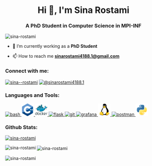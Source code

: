 <h1 align="center">Hi 👋, I'm Sina Rostami</h1>
<h3 align="center">A PhD Student in Computer Science in MPI-INF</h3>

<p align="left"> <img src="https://komarev.com/ghpvc/?username=sina-rostami&label=Profile%20views&color=0e75b6&style=flat" alt="sina-rostami" /> </p>

- 🔭 I’m currently working as a **PhD Student**

- 📫 How to reach me **sinarostami4188.1@gmail.com**

<h3 align="left">Connect with me:</h3>
<p align="left">
<a href="https://linkedin.com/in/sina--rostami" target="blank"><img align="center" src="https://raw.githubusercontent.com/rahuldkjain/github-profile-readme-generator/master/src/images/icons/Social/linked-in-alt.svg" alt="sina--rostami" height="30" width="40" /></a>
<a href="https://medium.com/@sinarostami4188.1" target="blank"><img align="center" src="https://raw.githubusercontent.com/rahuldkjain/github-profile-readme-generator/master/src/images/icons/Social/medium.svg" alt="@sinarostami4188.1" height="30" width="40" /></a>
</p>

<h3 align="left">Languages and Tools:</h3>
<p align="left"> <a href="https://www.gnu.org/software/bash/" target="_blank" rel="noreferrer"> <img src="https://www.vectorlogo.zone/logos/gnu_bash/gnu_bash-icon.svg" alt="bash" width="40" height="40"/> </a> <a href="https://www.w3schools.com/cpp/" target="_blank" rel="noreferrer"> <img src="https://raw.githubusercontent.com/devicons/devicon/master/icons/cplusplus/cplusplus-original.svg" alt="cplusplus" width="40" height="40"/> </a> <a href="https://www.docker.com/" target="_blank" rel="noreferrer"> <img src="https://raw.githubusercontent.com/devicons/devicon/master/icons/docker/docker-original-wordmark.svg" alt="docker" width="40" height="40"/> </a> <a href="https://flask.palletsprojects.com/" target="_blank" rel="noreferrer"> <img src="https://www.vectorlogo.zone/logos/pocoo_flask/pocoo_flask-icon.svg" alt="flask" width="40" height="40"/> </a> <a href="https://git-scm.com/" target="_blank" rel="noreferrer"> <img src="https://www.vectorlogo.zone/logos/git-scm/git-scm-icon.svg" alt="git" width="40" height="40"/> </a> <a href="https://grafana.com" target="_blank" rel="noreferrer"> <img src="https://www.vectorlogo.zone/logos/grafana/grafana-icon.svg" alt="grafana" width="40" height="40"/> </a> <a href="https://www.linux.org/" target="_blank" rel="noreferrer"> <img src="https://raw.githubusercontent.com/devicons/devicon/master/icons/linux/linux-original.svg" alt="linux" width="40" height="40"/> </a> <a href="https://postman.com" target="_blank" rel="noreferrer"> <img src="https://www.vectorlogo.zone/logos/getpostman/getpostman-icon.svg" alt="postman" width="40" height="40"/> </a> <a href="https://www.python.org" target="_blank" rel="noreferrer"> <img src="https://raw.githubusercontent.com/devicons/devicon/master/icons/python/python-original.svg" alt="python" width="40" height="40"/> </a> </p>

<h3 align="left">Github Stats:</h3>

<p align="left"> <a href="https://github.com/ryo-ma/github-profile-trophy"><img src="https://github-profile-trophy.vercel.app/?username=sina-rostami" alt="sina-rostami" /></a> </p>

<p><img align="left" src="https://github-readme-stats.vercel.app/api/top-langs?username=sina-rostami&show_icons=true&locale=en&layout=compact" alt="sina-rostami" /></p>

<p>&nbsp;<img align="center" src="https://github-readme-stats.vercel.app/api?username=sina-rostami&show_icons=true&locale=en" alt="sina-rostami" /></p>

<p><img align="center" src="https://github-readme-streak-stats.herokuapp.com/?user=sina-rostami&" alt="sina-rostami" /></p>
